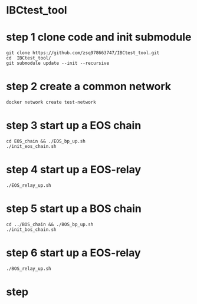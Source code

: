 # IBCtest_tool
# step 1 clone code and init submodule

```
git clone https://github.com/zsq978663747/IBCtest_tool.git
cd  IBCtest_tool/
git submodule update --init --recursive
```


# step 2 create a common network 
```
docker network create test-network
```
# step 3 start up a EOS chain 
```
cd EOS_chain && ./EOS_bp_up.sh
./init_eos_chain.sh
```
# step 4 start up a EOS-relay
```
./EOS_relay_up.sh
```

# step 5 start up a BOS chain
```
cd ../BOS_chain && ./BOS_bp_up.sh
./init_bos_chain.sh
```

# step 6 start up a EOS-relay
```
./BOS_relay_up.sh
```

# step 
